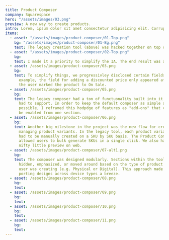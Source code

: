 ```yaml
---
title: Product Composer
company: Squarespace
hero: "/assets/images/03.png"
preview: A new way to create products.
intro: Lorem, ipsum dolor sit amet consectetur adipisicing elit. Corrupti laudantium quidem ex repellendus! Exercitationem possimus neque soluta animi cupiditate suscipit.
items:
  - asset: "/assets/images/product-composer/01-Top.png"
    bg: "/assets/images/product-composer/01-Bg.png"
    text: The legacy creation tool (above) was hacked together on top of the blog tool, and was over 6-years old. After talking to users and auditing the flow, the team identified some key concerns
  - asset: "/assets/images/product-composer/02-Top.png"
    bg:
    text: I made it a priority to simplify the IA. The end result was a vertically stacked layout with intuitive groupings, clearer section headers, and an order that mapped back to how our users talked and thought about their products.
  - asset: /assets/images/product-composer/03.png
    bg:
    text: To simplify things, we progressivley disclosed certain fields. For
      example, the field for adding a discounted price only appeared after
      the user marked the product to On Sale.
  - asset: /assets/images/product-composer/05.png
    bg:
    text: The legacy composer had a ton of functuonality built into it which we
      had to support. In order to keep the default composer as simple as
      possible, I reframed this hodpdge of features as "add-ons" that could
      be enabled from one section.
  - asset: /assets/images/product-composer/06.png
    bg:
    text: Another big milestone in the project was the new flow for creating and
      managing product variants. In the legacy tool, each product variation
      had to be manually created on a SKU by SKU basis. The Product Composer
      allowed users to bulk generate SKUs in a single click. We also had a
      nifty little preview on web.
  - asset: /assets/images/product-composer/07-alt1.png
    bg:
    text: The composer was designed modularly. Sections within the tool could be
      hidden, emphasized, or moved around based on the type of product the
      user was creating (e.g. Physical or Digital). This approach made
      porting designs across device types a breeze.
  - asset: /assets/images/product-composer/08.png
    bg:
    text:
  - asset: /assets/images/product-composer/09.png
    bg:
    text:
  - asset: /assets/images/product-composer/10.png
    bg:
    text:
  - asset: /assets/images/product-composer/11.png
    bg:
    text:
---
```

